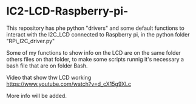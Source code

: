 # IC2-LCD-Raspberry-pi-
This repository has phe python "drivers" and some default functions to interact with the I2C_LCD connected to Raspberry pi, in the python folder "RPi_I2C_driver.py" 

Some of my functions to show info on the LCD are on the same folder others files on that folder, to make some scripts runnig it's necessary a bash file that are on folder Bash.

Video that show thw LCD working  
  https://www.youtube.com/watch?v=d_cX15g9XLc

More info will be added.
